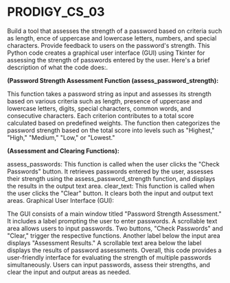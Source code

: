 # PRODIGY_CS_03
Build a tool that assesses the strength of a
password based on criteria such as length,
ence of uppercase and lowercase
letters, numbers, and special characters.
Provide feedback to users on the
password's strength.
This Python code creates a graphical user interface (GUI) using Tkinter for assessing the strength of passwords entered by the user. Here's a brief description of what the code does:.

****(Password Strength Assessment Function (assess_password_strength):****

This function takes a password string as input and assesses its strength based on various criteria such as length, presence of uppercase and lowercase letters, digits, special characters, common words, and consecutive characters.
Each criterion contributes to a total score calculated based on predefined weights.
The function then categorizes the password strength based on the total score into levels such as "Highest," "High," "Medium," "Low," or "Lowest."

**(Assessment and Clearing Functions):**

assess_passwords: This function is called when the user clicks the "Check Passwords" button. It retrieves passwords entered by the user, assesses their strength using the assess_password_strength function, and displays the results in the output text area.
clear_text: This function is called when the user clicks the "Clear" button. It clears both the input and output text areas.
Graphical User Interface (GUI):

The GUI consists of a main window titled "Password Strength Assessment."
It includes a label prompting the user to enter passwords.
A scrollable text area allows users to input passwords.
Two buttons, "Check Passwords" and "Clear," trigger the respective functions.
Another label below the input area displays "Assessment Results."
A scrollable text area below the label displays the results of password assessments.
Overall, this code provides a user-friendly interface for evaluating the strength of multiple passwords simultaneously. Users can input passwords, assess their strengths, and clear the input and output areas as needed.





